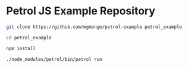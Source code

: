 # Petrol JS Example Repository

```bash
git clone https://github.com/mgmonge/petrol-example petrol_example

cd petrol_example

npm install

./node_modules/petrol/bin/petrol run

```
